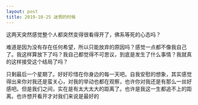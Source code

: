 ```yaml
---
layout: post
title: 2019-10-25 迷惘的时候
---
```


这两天突然感觉整个人都突然变得很看得开了，佛系等死的心态吗？

难道是因为没有存在任何希望，所以只能放弃的原因吗？感觉一点都不像我自己了。我这样算放下了吗？我自己都觉得不可思议，到底是发生了什么事情？我就真的这样接受这个结局了吗？

只剩最后一个星期了。好好珍惜在你身边的每一天吧。自我安慰的想象，其实感觉得出来你对我还是蛮关心，对我的举动也都在观察，也许你对我还是有那么一丝好感吧。但是我们之间，实在是有太大太大的距离了。也许是我这一生都追不上的距离。也许想开看开才对我们来说是最好的